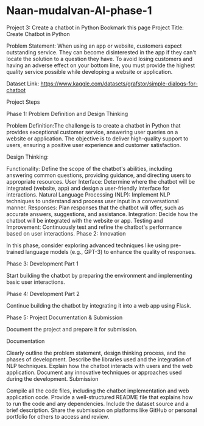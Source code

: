 # Naan-mudalvan-AI-phase-1

Project 3: Create a chatbot in Python
 Bookmark this page
Project Title: Create Chatbot in Python

Problem Statement: When using an app or website, customers expect outstanding service. They can become disinterested in the app if they can't locate the solution to a question they have. To avoid losing customers and having an adverse effect on your bottom line, you must provide the highest quality service possible while developing a website or application.

Dataset Link: https://www.kaggle.com/datasets/grafstor/simple-dialogs-for-chatbot

Project Steps

Phase 1: Problem Definition and Design Thinking

Problem Definition:The challenge is to create a chatbot in Python that provides exceptional customer service, answering user queries on a website or application. The objective is to deliver high-quality support to users, ensuring a positive user experience and customer satisfaction.

Design Thinking:

Functionality: Define the scope of the chatbot's abilities, including answering common questions, providing guidance, and directing users to appropriate resources.
User Interface: Determine where the chatbot will be integrated (website, app) and design a user-friendly interface for interactions.
Natural Language Processing (NLP): Implement NLP techniques to understand and process user input in a conversational manner.
Responses: Plan responses that the chatbot will offer, such as accurate answers, suggestions, and assistance.
Integration: Decide how the chatbot will be integrated with the website or app.
Testing and Improvement: Continuously test and refine the chatbot's performance based on user interactions.
Phase 2: Innovation

In this phase, consider exploring advanced techniques like using pre-trained language models (e.g., GPT-3) to enhance the quality of responses.

Phase 3: Development Part 1

Start building the chatbot by preparing the environment and implementing basic user interactions.

Phase 4: Development Part 2

Continue building the chatbot by integrating it into a web app using Flask.

Phase 5: Project Documentation & Submission

Document the project and prepare it for submission.

Documentation

Clearly outline the problem statement, design thinking process, and the phases of development.
Describe the libraries used and the integration of NLP techniques.
Explain how the chatbot interacts with users and the web application.
Document any innovative techniques or approaches used during the development.
Submission

Compile all the code files, including the chatbot implementation and web application code.
Provide a well-structured README file that explains how to run the code and any dependencies.
Include the dataset source and a brief description.
Share the submission on platforms like GitHub or personal portfolio for others to access and review.
